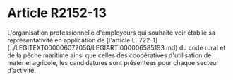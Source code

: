 # Article R2152-13

<p align="left">
  L'organisation professionnelle d'employeurs qui souhaite voir établie sa représentativité en application de [l'article L. 722-1](../LEGITEXT000006072050/LEGIARTI000006585193.md) du code rural et de la pêche maritime ainsi que celles des coopératives d'utilisation de matériel agricole, les candidatures sont présentées pour chaque secteur d'activité.<br />
</p>